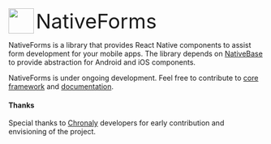 <img style="display: inline-block; vertical-align: middle;" src="https://user-images.githubusercontent.com/560721/27522870-0b35f076-59de-11e7-83cf-83928fab15b7.png" width="50">
<span style="display: inline-block; vertical-align: middle; font-size: 40px"> NativeForms</span>

NativeForms is a library that provides React Native components to assist form development for your mobile apps. The library depends on [NativeBase](https://nativebase.io) to provide abstraction for Android and iOS components. 

NativeForms is under ongoing development. Feel free to contribute to [core framework](https://github.com/NativeForms/framework-src/) and [documentation](https://github.com/NativeForms/docs/blob/master/CONTRIBUTING.md).

#### Thanks

Special thanks to [Chronaly](http://www.chronaly.com) developers for early contribution and envisioning of the project.
